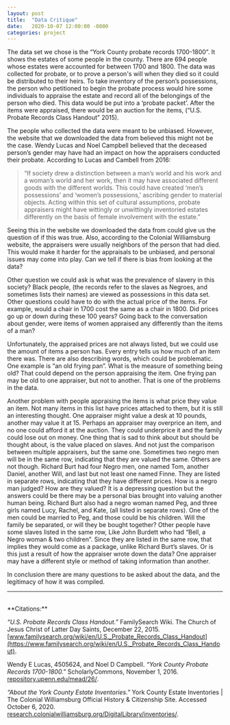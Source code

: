 ```yaml
---
layout: post
title:  "Data Critique"
date:   2020-10-07 12:00:00 -0000
categories: project
---
```


The data set we chose is the “York County probate records 1700-1800”. It shows the estates of some people in the county. There are 694 people whose estates were accounted for between 1700 and 1800. The data was collected for probate, or to prove a person's will when they died so it could be distributed to their heirs. To take inventory of the person’s possessions, the person who petitioned to begin the probate process would hire some individuals to appraise the estate and record all of the belongings of the person who died. This data would be put into a ‘probate packet’. After the items were appraised, there would be an auction for the items, (“U.S. Probate Records Class Handout” 2015).

The people who collected the data were meant to be unbiased. However, the website that we downloaded the data from believed this might not be the case. Wendy Lucas and Noel Campbell believed that the deceased person’s gender may have had an impact on how the appraisers conducted their probate. According to Lucas and Cambell from 2016:

> “If society drew a distinction between a man’s world and his work and a woman’s world and her work, then it may have associated different goods with the different worlds. This could have created ‘men’s possessions’ and ‘women’s possessions,’ ascribing gender to material objects. Acting within this set of cultural assumptions, probate appraisers might have wittingly or unwittingly inventoried estates differently on the basis of female involvement with the estate.”

Seeing this in the website we downloaded the data from could give us the question of if this was true. Also, according to the Colonial Williamsburg website, the appraisers were usually neighbors of the person that had died. This would make it harder for the appraisals to be unbiased, and personal issues may come into play. Can we tell if there is bias from looking at the data?

Other question we could ask is what was the prevalence of slavery in this society? Black people, (the records refer to the slaves as Negroes, and sometimes lists their names) are viewed as possessions in this data set. Other questions could have to do with the actual price of the items. For example, would a chair in 1700 cost the same as a chair in 1800. Did prices go up or down during these 100 years? Going back to the conversation about gender, were items of women appraised any differently than the items of a man?

Unfortunately, the appraised prices are not always listed, but we could use the amount of items a person has. Every entry tells us how much of an item there was. There are also describing words, which could be problematic. One example is “an old frying pan”. What is the measure of something being old? That could depend on the person appraising the item. One frying pan may be old to one appraiser, but not to another. That is one of the problems in the data.

Another problem with people appraising the items is what price they value an item. Not many items in this list have prices attached to them, but it is still an interesting thought. One appraiser might value a desk at 10 pounds, another may value it at 15. Perhaps an appraiser may overprice an item, and no one could afford it at the auction. They could underprice it and the family could lose out on money. One thing that is sad to think about but should be thought about, is the value placed on slaves. And not just the comparison between multiple appraisers, but the same one. Sometimes two negro men will be in the same row, indicating that they are valued the same. Others are not though. Richard Burt had four Negro men, one named Tom, another Daniel, another Will, and last but not least one named Finne. They are listed in separate rows, indicating that they have different prices. How is a negro man judged? How are they valued? It is a depressing question but the answers could be there may be a personal bias brought into valuing another human being. Richard Burt also had a negro woman named Peg, and three girls named Lucy, Rachel, and Kate, (all listed in separate rows). One of the men could be married to Peg, and those could be his children. Will the family be separated, or will they be bought together? Other people have some slaves listed in the same row, Like John Burdett who had “Bell, a Negro woman & two children”. Since they are listed in the same row, that implies they would come as a package, unlike Richard Burt’s slaves. Or is this just a result of how the appraiser wrote down the data? One appraiser may have a different style or method of taking information than another.

In conclusion there are many questions to be asked about the data, and the legitimacy of how it was compiled.<br>

-----
<br>
**Citations:**

 *“U.S. Probate Records Class Handout.”* FamilySearch Wiki. The Church of Jesus Christ of Latter Day Saints, December 22, 2015. [www.familysearch.org/wiki/en/U.S._Probate_Records_Class_Handout](https://www.familysearch.org/wiki/en/U.S._Probate_Records_Class_Handout).

Wendy E Lucas, 4505624, and Noel D Campbell. *“York County Probate Records 1700-1800.”* ScholarlyCommons, November 1, 2016. [repository.upenn.edu/mead/26/](https://repository.upenn.edu/mead/26/).

*“About the York County Estate Inventories.”* York County Estate Inventories \| The Colonial Williamsburg Official History & Citizenship Site. Accessed October 6, 2020. [research.colonialwilliamsburg.org/DigitalLibrary/inventories/](https://research.colonialwilliamsburg.org/DigitalLibrary/inventories/).
